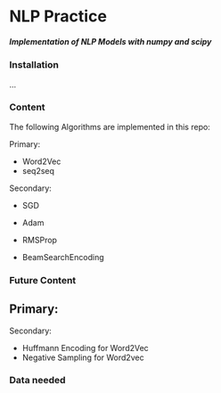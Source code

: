 # NLP Practice

#####  Implementation of NLP Models with numpy and scipy

### Installation

...

### Content

The following Algorithms are implemented in this repo: 

Primary:
- Word2Vec
- seq2seq

Secondary:
- SGD
- Adam
- RMSProp

- BeamSearchEncoding

### Future Content

Primary:
-

Secondary:
- Huffmann Encoding for Word2Vec
- Negative Sampling for Word2vec



### Data needed

